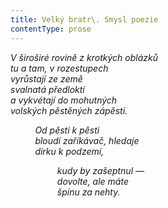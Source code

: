 ```yaml
---
title: Velký bratr\. Smysl poezie
contentType: prose
---
```


<section>

_V široširé rovině z krotkých oblázků  
tu a tam, v rozestupech  
vyrůstají ze země  
svalnatá předloktí  
a vykvétají do mohutných  
volských pěstěných zápěstí._

</section>

<section>

          _Od pěsti k pěsti  
          bloudí zaříkávač, hledaje  
          dírku k podzemí,_

</section>

<section>

                   _kudy by zašeptnul —  
                   dovolte, ale máte  
                   špínu za nehty._

</section>
